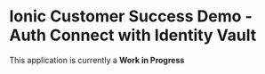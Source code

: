 # Ionic Customer Success Demo - Auth Connect with Identity Vault

This application is currently a **Work in Progress**

